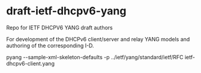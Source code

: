 # draft-ietf-dhcpv6-yang
Repo for IETF DHCPV6 YANG draft authors

For development of the DHCPv6 client/server and relay YANG models and authoring of the corresponding I-D.

pyang --sample-xml-skeleton-defaults -p ../ietf/yang/standard/ietf/RFC ietf-dhcpv6-client.yang
